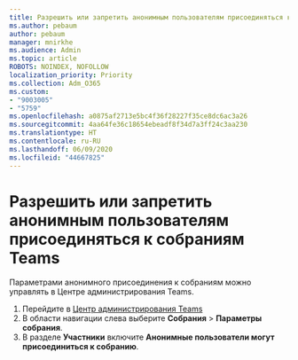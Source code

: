 ```yaml
---
title: Разрешить или запретить анонимным пользователям присоединяться к собраниям Teams
ms.author: pebaum
author: pebaum
manager: mnirkhe
ms.audience: Admin
ms.topic: article
ROBOTS: NOINDEX, NOFOLLOW
localization_priority: Priority
ms.collection: Adm_O365
ms.custom:
- "9003005"
- "5759"
ms.openlocfilehash: a0875af2713e5bc4f36f28227f35ce8dc6ac3a26
ms.sourcegitcommit: 4aa64fe36c18654ebeadf8f34d7a3ff24c3aa230
ms.translationtype: HT
ms.contentlocale: ru-RU
ms.lasthandoff: 06/09/2020
ms.locfileid: "44667825"
---
```

# <a name="allow-or-prevent-anonymous-users-from-joining-teams-meetings"></a>Разрешить или запретить анонимным пользователям присоединяться к собраниям Teams

Параметрами анонимного присоединения к собраниям можно управлять в Центре администрирования Teams.

1.  Перейдите в [Центр администрирования Teams](https://admin.teams.microsoft.com)
2.  В области навигации слева выберите **Собрания**  >  **Параметры собрания**.
3.  В разделе **Участники** включите **Анонимные пользователи могут присоединиться к собранию**.